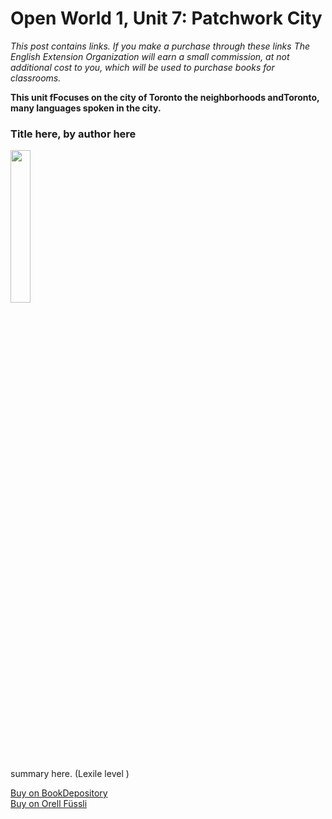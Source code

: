 # Open World 1, Unit 7: Patchwork City
*This post contains links. If you make a purchase through these links The English Extension Organization will earn a small commission, at not additional cost to you, which will be used to purchase books for classrooms.* 

**This unit fFocuses on the city of Toronto the neighborhoods andToronto, many languages spoken in the city.**  

### Title here, by author here

<img src="imgurlinkhere.png" width="25%" />

summary here.  (Lexile level       )

<a href="bookdepository link here" rel="nofollow"> Buy on BookDepository</a>  
<a href="orell fussli link here" rel="nofollow">Buy on Orell Füssli</a> 
<!--stackedit_data:
eyJoaXN0b3J5IjpbLTEyNTc4MDA5NjMsLTU5MTk3MjU4NCwxMD
QzNjY0MDk2XX0=
-->